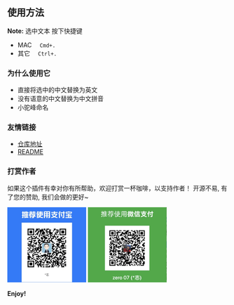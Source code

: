 ## 使用方法

**Note:** 选中文本 按下快捷键

- MAC `  Cmd+.`
- 其它 `  Ctrl+.`

### 为什么使用它

- 直接将选中的中文替换为英文
- 没有语意的中文替换为中文拼音
- 小驼峰命名

### 友情链接

- [仓库地址](https://github.com/taozhi1010/)
- [README](https://github.com/taozhi1010/easyVar#readme)

### 打赏作者

如果这个插件有幸对你有所帮助，欢迎打赏一杯咖啡，以支持作者！
开源不易, 有了您的赞助, 我们会做的更好~

<img src="https://raw.githubusercontent.com/taozhi1010/easyVar/master/images/alipay.jpg" width="180px" />
<img src="https://raw.githubusercontent.com/taozhi1010/easyVar/master/images/wechat.jpg" width="180px" />

**Enjoy!**

